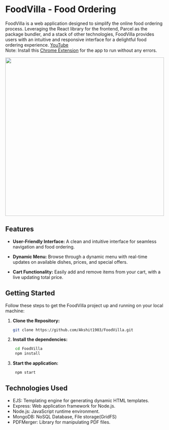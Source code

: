 # FoodVilla - Food Ordering

FoodVilla is a web application designed to simplify the online food ordering process. Leveraging the React library for the frontend, Parcel as the package bundler, and a stack of other technologies, FoodVilla provides users with an intuitive and responsive interface for a delightful food ordering experience.
<a href="https://youtu.be/u2ARjpuiyTU">YouTube</a>
<br>
Note: Install this <a href="https://chromewebstore.google.com/detail/allow-cors-access-control/lhobafahddgcelffkeicbaginigeejlf"> Chrome Extension</a> for the app to run without any errors.

<img src="preview.gif" width="500" height=auto/>

## Features

- **User-Friendly Interface:** A clean and intuitive interface for seamless navigation and food ordering.

- **Dynamic Menu:** Browse through a dynamic menu with real-time updates on available dishes, prices, and special offers.

- **Cart Functionality:** Easily add and remove items from your cart, with a live updating total price.

## Getting Started

Follow these steps to get the FoodVilla project up and running on your local machine:

1. **Clone the Repository:**

   ```bash
   git clone https://github.com/Akshit1903/FoodVilla.git
   ```

2. **Install the dependencies:**

   ```bash
    cd FoodVilla
    npm install
   ```

3. **Start the application:**

   ```bash
    npm start
   ```

## Technologies Used

- EJS: Templating engine for generating dynamic HTML templates.
- Express: Web application framework for Node.js.
- Node.js: JavaScript runtime environment.
- MongoDB: NoSQL Database, File storage(GridFS)
- PDFMerger: Library for manipulating PDF files.
